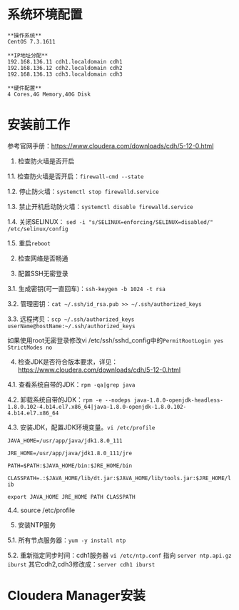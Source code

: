 # 系统环境配置 #

```
**操作系统**
CentOS 7.3.1611

**IP地址分配** 
192.168.136.11 cdh1.localdomain cdh1
192.168.136.12 cdh2.localdomain cdh2
192.168.136.13 cdh3.localdomain cdh3

**硬件配置** 
4 Cores,4G Memory,40G Disk 
```

# 安装前工作 #

参考官网手册：https://www.cloudera.com/downloads/cdh/5-12-0.html

1. 检查防火墙是否开启

1.1. 检查防火墙是否开启：`firewall-cmd --state`

1.2. 停止防火墙：`systemctl stop firewalld.service` 

1.3. 禁止开机启动防火墙：`systemctl disable firewalld.service` 

1.4. 关闭SELINUX： `sed -i "s/SELINUX=enforcing/SELINUX=disabled/" /etc/selinux/config`

1.5. 重启`reboot`

2. 检查网络是否畅通

3. 配置SSH无密登录

3.1. 生成密钥(可一直回车)：`ssh-keygen -b 1024 -t rsa`

3.2. 管理密钥：`cat ~/.ssh/id_rsa.pub >> ~/.ssh/authorized_keys`

3.3. 远程拷贝：`scp ~/.ssh/authorized_keys userName@hostName:~/.ssh/authorized_keys`

如果使用root无密登录修改vi /etc/ssh/sshd_config中的`PermitRootLogin yes` `StrictModes no`

4. 检查JDK是否符合版本要求，详见：https://www.cloudera.com/downloads/cdh/5-12-0.html

4.1. 查看系统自带的JDK：`rpm -qa|grep java`

4.2. 卸载系统自带的JDK：`rpm -e --nodeps java-1.8.0-openjdk-headless-1.8.0.102-4.b14.el7.x86_64|java-1.8.0-openjdk-1.8.0.102-4.b14.el7.x86_64`

4.3. 安装JDK，配置JDK环境变量。`vi /etc/profile`

`JAVA_HOME=/usr/app/java/jdk1.8.0_111`

`JRE_HOME=/usr/app/java/jdk1.8.0_111/jre`

`PATH=$PATH:$JAVA_HOME/bin:$JRE_HOME/bin`

`CLASSPATH=.:$JAVA_HOME/lib/dt.jar:$JAVA_HOME/lib/tools.jar:$JRE_HOME/lib`

`export JAVA_HOME JRE_HOME PATH CLASSPATH`

4.4. source /etc/profile

5. 安装NTP服务

5.1. 所有节点服务器：`yum -y install ntp`

5.2. 重新指定同步时间：cdh1服务器 `vi /etc/ntp.conf` 指向 `server ntp.api.gz iburst` 其它cdh2,cdh3修改成：`server cdh1 iburst`



# Cloudera Manager安装 #
